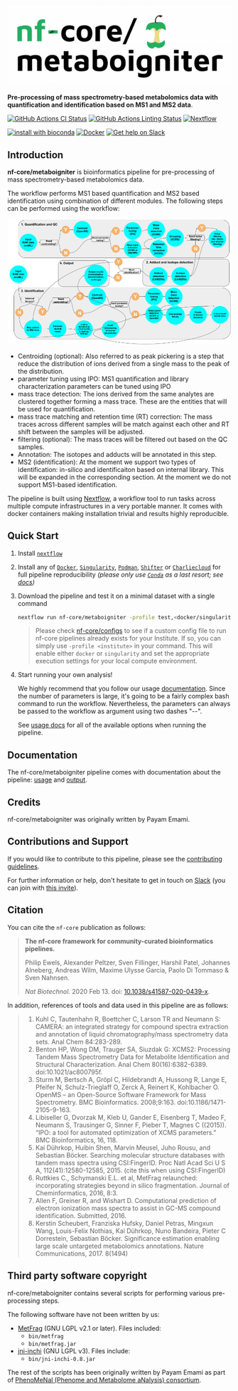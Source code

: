 # ![nf-core/metaboigniter](docs/images/nf-core-metaboigniter_logo.png)

**Pre-processing of mass spectrometry-based metabolomics data with quantification and identification based on MS1 and MS2 data**.

[![GitHub Actions CI Status](https://github.com/nf-core/metaboigniter/workflows/nf-core%20CI/badge.svg)](https://github.com/nf-core/metaboigniter/actions)
[![GitHub Actions Linting Status](https://github.com/nf-core/metaboigniter/workflows/nf-core%20linting/badge.svg)](https://github.com/nf-core/metaboigniter/actions)
[![Nextflow](https://img.shields.io/badge/nextflow-%E2%89%A519.10.0-brightgreen.svg)](https://www.nextflow.io/)

[![install with bioconda](https://img.shields.io/badge/install%20with-bioconda-brightgreen.svg)](https://bioconda.github.io/)
[![Docker](https://img.shields.io/docker/automated/nfcore/metaboigniter.svg)](https://hub.docker.com/r/nfcore/metaboigniter)
[![Get help on Slack](http://img.shields.io/badge/slack-nf--core%20%23metaboigniter-4A154B?logo=slack)](https://nfcore.slack.com/channels/metaboigniter)

## Introduction

**nf-core/metaboigniter** is bioinformatics pipeline for pre-processing of mass spectrometry-based metabolomics data.

The workflow performs MS1 based quantification and MS2 based identification using combination of different modules. The following steps can be performed using the workflow:

![nf-core/metaboigniter-workflow](assets/images/workflow_image.png)

- Centroiding (optional): Also referred to as peak pickering is a step that reduce the distribution of ions derived from a single mass to the peak of the distribution.
- parameter tuning using IPO: MS1 quantification and library characterization parameters can be tuned using IPO
- mass trace detection: The ions derived from the same analytes are clustered together forming a mass trace. These are the entities that will be used for quantification.
- mass trace matching and retention time (RT) correction: The mass traces across different samples will be match against each other and  RT shift between the samples will be adjusted.
- filtering (optional): The mass traces will be filtered out based on the QC samples.
- Annotation: The isotopes and adducts will be annotated in this step.
- MS2 (identification): At the moment we support two types of identification: in-silico and identificaiton based on internal library. This will be expanded in the corresponding section. At the moment we do not support MS1-based identification.

The pipeline is built using [Nextflow](https://www.nextflow.io), a workflow tool to run tasks across multiple compute infrastructures in a very portable manner. It comes with docker containers making installation trivial and results highly reproducible.

## Quick Start

1. Install [`nextflow`](https://nf-co.re/usage/installation)

2. Install any of [`Docker`](https://docs.docker.com/engine/installation/), [`Singularity`](https://www.sylabs.io/guides/3.0/user-guide/), [`Podman`](https://podman.io/), [`Shifter`](https://nersc.gitlab.io/development/shifter/how-to-use/) or [`Charliecloud`](https://hpc.github.io/charliecloud/) for full pipeline reproducibility _(please only use [`Conda`](https://conda.io/miniconda.html) as a last resort; see [docs](https://nf-co.re/usage/configuration#basic-configuration-profiles))_

3. Download the pipeline and test it on a minimal dataset with a single command

    ```bash
    nextflow run nf-core/metaboigniter -profile test,<docker/singularity/podman/shifter/charliecloud/conda/institute>
    ```

    > Please check [nf-core/configs](https://github.com/nf-core/configs#documentation) to see if a custom config file to run nf-core pipelines already exists for your Institute. If so, you can simply use `-profile <institute>` in your command. This will enable either `docker` or `singularity` and set the appropriate execution settings for your local compute environment.

4. Start running your own analysis!

    We highly recommend that you follow our usage [documentation](https://nf-co.re/metaboigniter/usage). Since the number of parameters is large, it's going to be a fairly complex bash command to run the workflow. Nevertheless, the parameters can always be passed to the workflow as argument using two dashes "--".

    See [usage docs](docs/usage.md) for all of the available options when running the pipeline.

## Documentation

The nf-core/metaboigniter pipeline comes with documentation about the pipeline: [usage](https://nf-co.re/metaboigniter/usage) and [output](https://nf-co.re/metaboigniter/output).

## Credits

nf-core/metaboigniter was originally written by Payam Emami.

## Contributions and Support

If you would like to contribute to this pipeline, please see the [contributing guidelines](.github/CONTRIBUTING.md).

For further information or help, don't hesitate to get in touch on [Slack](https://nfcore.slack.com/channels/metaboigniter) (you can join with [this invite](https://nf-co.re/join/slack)).

## Citation

<!-- TODO nf-core: Add citation for pipeline after first release. Uncomment lines below and update Zenodo doi. -->
<!-- If you use  nf-core/metaboigniter for your analysis, please cite it using the following doi: [10.5281/zenodo.XXXXXX](https://doi.org/10.5281/zenodo.XXXXXX) -->

You can cite the `nf-core` publication as follows:

> **The nf-core framework for community-curated bioinformatics pipelines.**
>
> Philip Ewels, Alexander Peltzer, Sven Fillinger, Harshil Patel, Johannes Alneberg, Andreas Wilm, Maxime Ulysse Garcia, Paolo Di Tommaso & Sven Nahnsen.
>
> _Nat Biotechnol._ 2020 Feb 13. doi: [10.1038/s41587-020-0439-x](https://dx.doi.org/10.1038/s41587-020-0439-x).

In addition, references of tools and data used in this pipeline are as follows:

> 1. Kuhl C, Tautenhahn R, Boettcher C, Larson TR and Neumann S: CAMERA: an integrated strategy for compound spectra extraction and annotation of liquid chromatography/mass spectrometry data sets. Anal Chem 84:283-289.
> 2. Benton HP, Wong DM, Trauger SA, Siuzdak G: XCMS2: Processing Tandem Mass Spectrometry Data for Metabolite Identification and Structural Characterization. Anal Chem 80(16):6382-6389. doi:10.1021/ac800795f.
> 3. Sturm M, Bertsch A, Gröpl C, Hildebrandt A, Hussong R, Lange E, Pfeifer N, Schulz-Trieglaff O, Zerck A, Reinert K, Kohlbacher O. OpenMS – an Open-Source Software Framework for Mass Spectrometry. BMC Bioinformatics. 2008;9:163. doi:10.1186/1471-2105-9-163.
> 4. Libiseller G, Dvorzak M, Kleb U, Gander E, Eisenberg T, Madeo F, Neumann S, Trausinger G, Sinner F, Pieber T, Magnes C ((2015)). “IPO: a tool for automated optimization of XCMS parameters.” BMC Bioinformatics, 16, 118.
> 5. Kai Dührkop, Huibin Shen, Marvin Meusel, Juho Rousu, and Sebastian Böcker. Searching molecular structure databases with tandem mass spectra using CSI:FingerID. Proc Natl Acad Sci U S A, 112(41):12580-12585, 2015. (cite this when using CSI:FingerID)
> 6. Ruttkies C., Schymanski E.L. et al, MetFrag relaunched: incorporating strategies beyond in silico fragmentation. Journal of Cheminformatics, 2016, 8:3.
> 7. Allen F, Greiner R, and Wishart D. Computational prediction of electron ionization mass spectra to assist in GC-MS compound identification. Submitted, 2016.
> 8. Kerstin Scheubert, Franziska Hufsky, Daniel Petras, Mingxun Wang, Louis-Felix Nothias, Kai Dührkop, Nuno Bandeira, Pieter C Dorrestein, Sebastian Böcker. Significance estimation enabling large scale untargeted metabolomics annotations. Nature Communications, 2017. 8(1494)

## Third party software copyright

nf-core/metaboigniter contains several scripts for performing various pre-processing steps.

The following software have not been written by us:

- [MetFrag](https://ipb-halle.github.io/MetFrag/) (GNU LGPL v2.1 or later). Files included:
    - `bin/metfrag`
    - `bin/metfrag.jar`
- [jni-inchi](http://jniinchi.sourceforge.net/) (GNU LGPL v3). Files include:
    - `bin/jni-inchi-0.8.jar`

The rest of the scripts has been originally written by Payam Emami as part of [PhenoMeNal (Phenome and Metabolome aNalysis) consortium](https://phenomenal-h2020.eu/home/).
